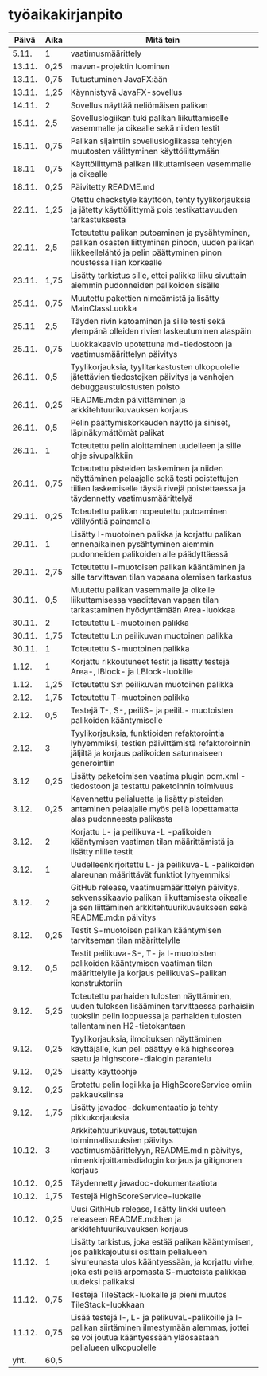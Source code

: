 # työaikakirjanpito

Päivä | Aika | Mitä tein
------|------|----------
5.11. | 1 | vaatimusmäärittely
13.11. | 0,25 | maven-projektin luominen
13.11. | 0,75 | Tutustuminen JavaFX:ään
13.11. | 1,25 | Käynnistyvä JavaFX-sovellus
14.11. | 2 | Sovellus näyttää neliömäisen palikan
15.11. | 2,5 | Sovelluslogiikan tuki palikan liikuttamiselle vasemmalle ja oikealle sekä niiden testit
15.11. | 0,75 | Palikan sijaintiin sovelluslogiikassa tehtyjen muutosten välittyminen käyttöliittymään
18.11 | 0,75 | Käyttöliittymä palikan liikuttamiseen vasemmalle ja oikealle
18.11. | 0,25 | Päivitetty README.md
22.11. | 1,25 | Otettu checkstyle käyttöön, tehty tyylikorjauksia ja jätetty käyttöliittymä pois testikattavuuden tarkastuksesta
22.11. | 2,5 | Toteutettu palikan putoaminen ja pysähtyminen, palikan osasten liittyminen pinoon, uuden palikan liikkeellelähtö ja pelin päättyminen pinon noustessa liian korkealle
23.11. | 1,75 | Lisätty tarkistus sille, ettei palikka liiku sivuttain aiemmin pudonneiden palikoiden sisälle
25.11. | 0,75 | Muutettu pakettien nimeämistä ja lisätty MainClassLuokka
25.11 | 2,5 | Täyden rivin katoaminen ja sille testi sekä ylempänä olleiden rivien laskeutuminen alaspäin
25.11. | 0,75 |Luokkakaavio upotettuna md-tiedostoon ja vaatimusmäärittelyn päivitys 
26.11. | 0,5 | Tyylikorjauksia, tyylitarkastusten ulkopuolelle jätettävien tiedostojken päivitys ja vanhojen debuggaustulostusten poisto
26.11. | 0,25 | README.md:n päivittäminen ja arkkitehtuurikuvauksen korjaus
26.11. | 0,5 | Pelin päättymiskorkeuden näyttö ja siniset, läpinäkymättömät palikat
26.11. | 1 | Toteutettu pelin aloittaminen uudelleen ja sille ohje sivupalkkiin
26.11. | 0,75 |  Toteutettu pisteiden laskeminen ja niiden näyttäminen pelaajalle sekä testi poistettujen tiilien laskemiselle täysiä rivejä poistettaessa ja täydennetty vaatimusmäärittelyä
29.11. | 0,25 | Toteutettu palikan nopeutettu putoaminen välilyöntiä painamalla
29.11. | 1 | Lisätty I-muotoinen palikka ja korjattu palikan ennenaikainen pysähtyminen aiemmin pudonneiden palikoiden alle päädyttäessä
29.11. | 2,75 | Toteutettu I-muotoisen palikan kääntäminen ja sille tarvittavan tilan vapaana olemisen tarkastus
30.11. | 0,5 | Muutettu palikan vasemmalle ja oikelle liikuttamisessa vaadittavan vapaan tilan tarkastaminen hyödyntämään Area-luokkaa
30.11. | 2 | Toteutettu L-muotoinen palikka
30.11. | 1,75 | Toteutettu L:n peilikuvan muotoinen palikka
30.11. | 1 | Toteutettu S-muotoinen palikka
1.12. | 1 | Korjattu rikkoutuneet testit ja lisätty testejä Area-, IBlock- ja LBlock-luokille
1.12. | 1,25 | Toteutettu S:n peilikuvan muotoinen palikka
2.12. | 1,75 | Toteutettu T-muotoinen palikka
2.12. | 0,5 | Testejä T-, S-, peiliS- ja peiliL- muotoisten palikoiden kääntymiselle
2.12. | 3 | Tyylikorjauksia, funktioiden refaktorointia lyhyemmiksi, testien päivittämistä refaktoroinnin jäljiltä ja korjaus palikoiden satunnaiseen generointiin
3.12 | 0,25 | Lisätty paketoimisen vaatima plugin pom.xml -tiedostoon ja testattu paketoinnin toimivuus
3.12. | 0,25 | Kavennettu pelialuetta ja lisätty pisteiden antaminen pelaajalle myös peliä lopettamatta alas pudonneesta palikasta
3.12. | 2 | Korjattu L- ja peilikuva-L -palikoiden kääntymisen vaatiman tilan määrittämistä ja lisätty niille testit
3.12. | 1 | Uudelleenkirjoitettu L- ja peilikuva-L -palikoiden alareunan määrittävät funktiot lyhyemmiksi
3.12. | 2 | GitHub release, vaatimusmäärittelyn päivitys, sekvenssikaavio palikan liikuttamisesta oikealle ja sen liittäminen arkkitehtuurikuvaukseen sekä README.md:n päivitys 
8.12. | 0,25 | Testit S-muotoisen palikan kääntymisen tarvitseman tilan määrittelylle
9.12. | 0,5 | Testit peilikuva-S-, T- ja I-muotoisten palikoiden kääntymisen vaatiman tilan määrittelylle ja korjaus peilikuvaS-palikan konstruktoriin 
9.12. | 5,25 | Toteutettu parhaiden tulosten näyttäminen, uuden tuloksen lisääminen tarvittaessa parhaisiin tuoksiin pelin loppuessa ja parhaiden tulosten tallentaminen H2-tietokantaan 
9.12. | 0,25 | Tyylikorjauksia, ilmoituksen näyttäminen käyttäjälle, kun peli päättyy eikä highscorea saatu ja highscore-dialogin parantelu
9.12. | 0,25 | Lisätty käyttöohje
9.12. | 0,25 | Erotettu pelin logiikka ja HighScoreService omiin pakkauksiinsa
9.12. | 1,75 | Lisätty javadoc-dokumentaatio ja tehty pikkukorjauksia
10.12. | 3 | Arkkitehtuurikuvaus, toteutettujen toiminnallisuuksien päivitys vaatimusmäärittelyyn, README.md:n päivitys, nimenkirjoittamisdialogin korjaus ja gitignoren korjaus
10.12. | 0,25 | Täydennetty javadoc-dokumentaatiota
10.12. | 1,75 | Testejä HighScoreService-luokalle
10.12. | 0,25 | Uusi GithHub release, lisätty linkki uuteen releaseen README.md:hen ja arkkitehtuurikuvauksen korjaus
11.12. | 1 | Lisätty tarkistus, joka estää palikan kääntymisen, jos palikkajoutuisi osittain pelialueen sivureunasta ulos kääntyessään, ja korjattu virhe, joka esti peliä arpomasta S-muotoista palikkaa uudeksi palikaksi
11.12. | 0,75 | Testejä TileStack-luokalle ja pieni muutos TileStack-luokkaan
11.12. | 0,75 | Lisää testejä I-, L- ja pelikuvaL-palikoille ja I-palikan siirtäminen ilmestymään alemmas, jottei se voi joutua kääntyessään yläosastaan pelialueen ulkopuolelle 
yht. | 60,5
